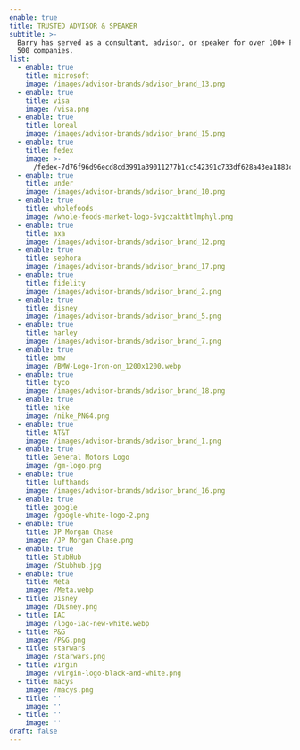 ```yaml
---
enable: true
title: TRUSTED ADVISOR & SPEAKER
subtitle: >-
  Barry has served as a consultant, advisor, or speaker for over 100+ Fortune
  500 companies.
list:
  - enable: true
    title: microsoft
    image: /images/advisor-brands/advisor_brand_13.png
  - enable: true
    title: visa
    image: /visa.png
  - enable: true
    title: loreal
    image: /images/advisor-brands/advisor_brand_15.png
  - enable: true
    title: fedex
    image: >-
      /fedex-7d76f96d96ecd8cd3991a39011277b1cc542391c733df628a43ea1883c186634.webp
  - enable: true
    title: under
    image: /images/advisor-brands/advisor_brand_10.png
  - enable: true
    title: wholefoods
    image: /whole-foods-market-logo-5vgczakthtlmphyl.png
  - enable: true
    title: axa
    image: /images/advisor-brands/advisor_brand_12.png
  - enable: true
    title: sephora
    image: /images/advisor-brands/advisor_brand_17.png
  - enable: true
    title: fidelity
    image: /images/advisor-brands/advisor_brand_2.png
  - enable: true
    title: disney
    image: /images/advisor-brands/advisor_brand_5.png
  - enable: true
    title: harley
    image: /images/advisor-brands/advisor_brand_7.png
  - enable: true
    title: bmw
    image: /BMW-Logo-Iron-on_1200x1200.webp
  - enable: true
    title: tyco
    image: /images/advisor-brands/advisor_brand_18.png
  - enable: true
    title: nike
    image: /nike_PNG4.png
  - enable: true
    title: AT&T
    image: /images/advisor-brands/advisor_brand_1.png
  - enable: true
    title: General Motors Logo
    image: /gm-logo.png
  - enable: true
    title: lufthands
    image: /images/advisor-brands/advisor_brand_16.png
  - enable: true
    title: google
    image: /google-white-logo-2.png
  - enable: true
    title: JP Morgan Chase
    image: /JP Morgan Chase.png
  - enable: true
    title: StubHub
    image: /Stubhub.jpg
  - enable: true
    title: Meta
    image: /Meta.webp
  - title: Disney
    image: /Disney.png
  - title: IAC
    image: /logo-iac-new-white.webp
  - title: P&G
    image: /P&G.png
  - title: starwars
    image: /starwars.png
  - title: virgin
    image: /virgin-logo-black-and-white.png
  - title: macys
    image: /macys.png
  - title: ''
    image: ''
  - title: ''
    image: ''
draft: false
---
```


